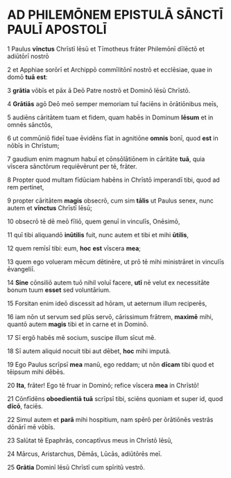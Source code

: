 # AD PHILEMŌNEM **EPISTULĀ** SĀNCTĪ PAULĪ APOSTOLĪ

1 Paulus **vīnctus** Chrīstī Iēsū et Tīmotheus frāter Philemōnī dīlēctō et adiūtōrī nostrō

2 et Apphiae sorōrī et Archippō commīlitōnī nostrō et ecclēsiae, quae in domō **tuā** **est**:

3 **grātia** vōbīs et pāx ā Deō Patre nostrō et Dominō Iēsū Chrīstō.

4 **Grātiās** agō Deō meō semper memoriam tuī faciēns in ōrātiōnibus meīs,

5 audiēns cāritātem tuam et fidem, quam habēs in Dominum **Iēsum** et in omnēs sānctōs,

6 ut commūniō fideī tuae ēvidēns fīat in agnitiōne **omnis** bonī, quod **est** in nōbīs in Chrīstum;

7 gaudium enim magnum habuī et cōnsōlātiōnem in cāritāte **tuā**, quia vīscera sānctōrum requiēvērunt per tē, frāter.

8 Propter quod multam fīdūciam habēns in Chrīstō imperandī tibi, quod ad rem pertinet,

9 propter cāritātem **magis** obsecrō, cum sim **tālis** ut Paulus senex, nunc autem et **vīnctus** Chrīstī Iēsū;

10 obsecrō tē dē meō fīliō, quem genuī in vinculīs, Onēsimō,

11 quī tibi aliquandō **inūtilis** fuit, nunc autem et tibi et mihi **ūtilis**,

12 quem remīsī tibi: eum, **hoc** **est** vīscera **mea**;

13 quem ego volueram mēcum dētinēre, ut prō tē mihi ministrāret in vinculīs ēvangeliī.

14 **Sine** cōnsiliō autem tuō nihil voluī facere, **utī** nē velut ex necessitāte bonum tuum **esset** sed voluntārium.

15 Forsitan enim ideō discessit ad hōram, ut aeternum illum reciperēs,

16 iam nōn ut servum sed plūs servō, cārissimum frātrem, **maximē** mihi, quantō autem **magis** tibi et in carne et in Dominō.

17 Sī ergō habēs mē socium, suscipe illum sīcut mē.

18 Sī autem aliquid nocuit tibi aut dēbet, **hoc** mihi imputā.

19 Ego Paulus scrīpsī **mea** manū, ego reddam; ut nōn **dīcam** tibi quod et tēipsum mihi dēbēs.

20 **Ita**, frāter! Ego tē fruar in Dominō; refice vīscera **mea** in Chrīstō!

21 Cōnfīdēns **oboedientiā** **tuā** scrīpsī tibi, sciēns quoniam et super id, quod **dīcō**, faciēs.

22 Simul autem et **parā** mihi hospitium, nam spērō per ōrātiōnēs vestrās dōnārī mē vōbīs.

23 Salūtat tē Epaphrās, concaptīvus meus in Chrīstō Iēsū,

24 Mārcus, Aristarchus, Dēmās, Lūcās, adiūtōrēs meī.

25 **Grātia** Dominī Iēsū Chrīstī cum spīritū vestrō.



